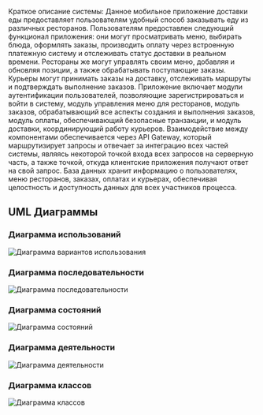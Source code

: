 Краткое описание системы:
	Данное мобильное приложение доставки еды предоставляет пользователям удобный способ заказывать еду из различных ресторанов. Пользователям предоставлен следующий функционал приложения: они могут просматривать меню, выбирать блюда, оформлять заказы, производить оплату через встроенную платежную систему и отслеживать статус доставки в реальном времени.
	Рестораны же могут управлять своим меню, добавляя и обновляя позиции, а также обрабатывать поступающие заказы. Курьеры могут принимать заказы на доставку, отслеживать маршруты и подтверждать выполнение заказов.
	Приложение включает модули аутентификации пользователей, позволяющие зарегистрироваться и войти в систему, модуль управления меню для ресторанов, модуль заказов, обрабатывающий все аспекты создания и выполнения заказов, модуль оплаты, обеспечивающий безопасные транзакции, и модуль доставки, координирующий работу курьеров.
	Взаимодействие между компонентами обеспечивается через API Gateway, который маршрутизирует запросы и отвечает за интеграцию всех частей системы, являясь некоторой точкой входа всех запросов на серверную часть, а также точкой, откуда клиентские приложения получают ответ на свой запрос.
	База данных хранит информацию о пользователях, меню ресторанов, заказах, оплатах и курьерах, обеспечивая целостность и доступность данных для всех участников процесса.
 ## UML Диаграммы
 ### Диаграмма использований
 ![Диаграмма вариантов использования](images/d1.png)
 ### Диаграмма последовательности
 ![Диаграмма последовательности](images/d2.png)
 ### Диаграмма состояний
 ![Диаграмма состояний](images/d3.png)
 ### Диаграмма деятельности
 ![Диаграмма деятельности](images/d4.png)
 ### Диаграмма классов
 ![Диаграмма классов](images/d5.png)
